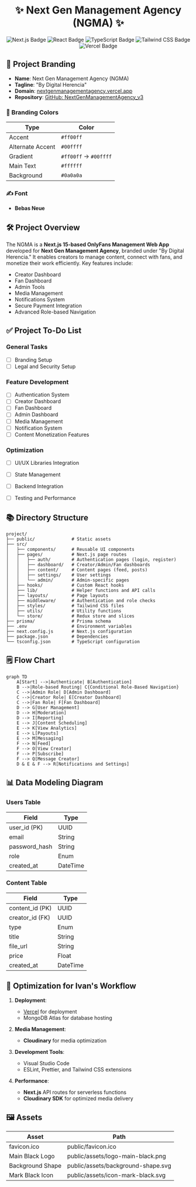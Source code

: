 <div align="center">
  <h1> ✨ Next Gen Management Agency (NGMA) ✨ </h1>
  <p>
    <img src="https://img.shields.io/badge/Next.js-15-000000?style=flat&logo=nextdotjs" alt="Next.js Badge" />
    <img src="https://img.shields.io/badge/React-19-61DAFB?style=flat&logo=react" alt="React Badge" />
    <img src="https://img.shields.io/badge/TypeScript-5.0-007ACC?style=flat&logo=typescript" alt="TypeScript Badge" />
    <img src="https://img.shields.io/badge/TailwindCSS-3.3-38B2AC?style=flat&logo=tailwindcss" alt="Tailwind CSS Badge" />
    <img src="https://img.shields.io/badge/Deployed%20on-Vercel-000000?style=flat&logo=vercel" alt="Vercel Badge" />
  </p>
</div>

## 🌟 Project Branding

- **Name**: Next Gen Management Agency (NGMA)  
- **Tagline**: "By Digital Herencia"  
- **Domain**: [nextgenmanagementagency.vercel.app](https://nextgenmanagementagency.vercel.app)  
- **Repository**: [GitHub: NextGenManagementAgency_v3](https://github.com/DigitalHerencia/NextGenManagementAgency_v3)  

### 🎨 Branding Colors
| **Type**            | **Color**   |
|----------------------|-------------|
| Accent              | `#ff00ff`  |
| Alternate Accent    | `#00ffff`  |
| Gradient            | `#ff00ff` → `#00ffff` |
| Main Text           | `#ffffff`  |
| Background          | `#0a0a0a`  |

### ✍️ Font
- **Bebas Neue**


## 🛠️ Project Overview

The NGMA is a **Next.js 15-based OnlyFans Management Web App** developed for **Next Gen Management Agency**, branded under "By Digital Herencia." It enables creators to manage content, connect with fans, and monetize their work efficiently. Key features include:

- Creator Dashboard
- Fan Dashboard
- Admin Tools
- Media Management
- Notifications System
- Secure Payment Integration
- Advanced Role-based Navigation


## ✅ Project To-Do List

### General Tasks
- [ ] Branding Setup
- [ ] Legal and Security Setup

### Feature Development
- [ ] Authentication System  
- [ ] Creator Dashboard  
- [ ] Fan Dashboard  
- [ ] Admin Dashboard  
- [ ] Media Management  
- [ ] Notification System  
- [ ] Content Monetization Features  

### Optimization
- [ ] UI/UX Libraries Integration  
- [ ] State Management  
- [ ] Backend Integration  
- [ ] Testing and Performance  


## 📚 Directory Structure

```plaintext
project/
├── public/              # Static assets
├── src/
│   ├── components/      # Reusable UI components
│   ├── pages/           # Next.js page routes
│   │   ├── auth/        # Authentication pages (login, register)
│   │   ├── dashboard/   # Creator/Admin/Fan dashboards
│   │   ├── content/     # Content pages (feed, posts)
│   │   ├── settings/    # User settings
│   │   └── admin/       # Admin-specific pages
│   ├── hooks/           # Custom React hooks
│   ├── lib/             # Helper functions and API calls
│   ├── layouts/         # Page layouts
│   ├── middleware/      # Authentication and role checks
│   ├── styles/          # Tailwind CSS files
│   ├── utils/           # Utility functions
│   └── store/           # Redux store and slices
├── prisma/              # Prisma schema
├── .env                 # Environment variables
├── next.config.js       # Next.js configuration
├── package.json         # Dependencies
└── tsconfig.json        # TypeScript configuration
```

## 🗒 Flow Chart

```mermaid
graph TD
    A[Start] -->|Authenticate| B[Authentication]
    B -->|Role-based Routing| C{Conditional Role-Based Navigation}
    C -->|Admin Role| D[Admin Dashboard]
    C -->|Creator Role| E[Creator Dashboard]
    C -->|Fan Role| F[Fan Dashboard]
    D --> G[User Management]
    D --> H[Moderation]
    D --> I[Reporting]
    E --> J[Content Scheduling]
    E --> K[View Analytics]
    E --> L[Payouts]
    E --> M[Messaging]
    F --> N[Feed]
    F --> O[View Creator]
    F --> P[Subscribe]
    F --> Q[Message Creator]
    D & E & F --> R[Notifications and Settings]
```

## 📊 Data Modeling Diagram

### Users Table
| **Field**        | **Type**  |
|-------------------|-----------|
| user_id (PK)      | UUID      |
| email             | String    |
| password_hash     | String    |
| role              | Enum      |
| created_at        | DateTime  |

### Content Table
| **Field**        | **Type**  |
|-------------------|-----------|
| content_id (PK)   | UUID      |
| creator_id (FK)   | UUID      |
| type              | Enum      |
| title             | String    |
| file_url          | String    |
| price             | Float     |
| created_at        | DateTime  |


## 🚀 Optimization for Ivan's Workflow

1. **Deployment**:  
   - [Vercel](https://vercel.com) for deployment  
   - MongoDB Atlas for database hosting

2. **Media Management**:  
   - **Cloudinary** for media optimization

3. **Development Tools**:  
   - Visual Studio Code  
   - ESLint, Prettier, and Tailwind CSS extensions  

4. **Performance**:  
   - **Next.js** API routes for serverless functions  
   - **Cloudinary SDK** for optimized media delivery  


## 🖼 Assets

| **Asset**               | **Path**                         |
|--------------------------|-----------------------------------|
| favicon.ico              | public/favicon.ico              |
| Main Black Logo          | public/assets/logo-main-black.png |
| Background Shape         | public/assets/background-shape.svg |
| Mark Black Icon          | public/assets/icon-mark-black.svg |

